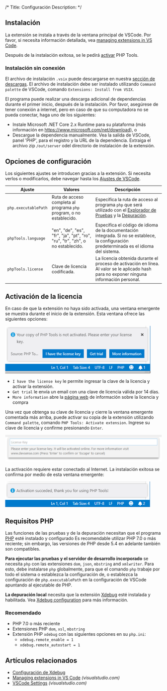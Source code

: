 /*
Title: Configuración
Description: 
*/

## Instalación

La extensión se instala a través de la ventana principal de VSCode. Por favor, si necesita información detallada, vea [managing extensions in VS Code](https://code.visualstudio.com/docs/editor/extension-gallery).

Después de la instalación exitosa, se le pedirá [activar](#license-activation) PHP Tools.

### Instalación sin conexión

El archivo de instalación `.vsix` puede descargarse en nuestra [sección de descargas](https://www.devsense.com/download#vscode). El archivo de instalación debe ser instalado utilizando `Command palette` de VSCode, comando `Extensions: Install from VSIX`.

El programa puede realizar una descarga adicional de dependencias durante el primer inicio, después de la instalación. Por favor, asegúrese de tener conexión a internet, pero en caso de que su computadora no se pueda conectar, haga uno de los siguientes:

- Instale Microsoft .NET Core 2.x Runtime para su plataforma (más información en https://www.microsoft.com/net/download), o
- Descargue la dependencia manualmente. Vea la salida de VSCode, panel 'PHP', para el registro y la URL de la dependencia. Extraiga el archivo zip `/out/server` odel directorio de instalación de la extensión.

## Opciones de configuración

Los siguientes ajustes se introducen gracias a la extensión. Si necesita verlos o modificarlos, debe navegar hasta los [Ajustes de VSCode](https://code.visualstudio.com/docs/getstarted/settings).

Ajuste | Valores | Descripción
---     | ---    | ---
`php.executablePath` | Ruta de acceso completa al programa `php` program, o no establecido. | Especifica la ruta de acceso al programa `php` que será utilizado con el [Explorador de Pruebas](test-explorer) y la [Depuración](debug).
`phpTools.language` | "en", "de", "es", "fr", "ja", "pt", "ro", "ru", "tr", "zh", o no establecido. | Especifica el código de idioma de la documentación integrada. Si no se establece, la configuración predeterminada es el idioma del sistema.
`phpTools.license` | Clave de licencia codificada. | La licencia obtenida durante el proceso de activación en línea. Al valor se le aplicado hash para no exponer ninguna información personal. 

## Activación de la licencia

En caso de que la extensión no haya sido activada, una ventana emergente se muestra durante el inicio de la extensión. Esta ventana ofrece las siguientes opciones: 

![Activate PHP Tools](imgs/activate-phptools-vscode.png)

- `I have the license key` le permite ingresar la clave de la licencia y activar la extensión.
- `Get trial` le envía un email con una clave de licencia válida por 14 días.
- `More information` abre la [página web](https://www.devsense.com/purchase) de información sobre la licencia y compra

Una vez que obtenga su clave de licencia y cierre la ventana emergente comentada más arriba, puede activar su copia de la extensión utilizando `Command palette`, comando `PHP Tools: Activate extension`. Ingrese su clave de licencia y confirme presionando `Enter`.

![Enter License Key](imgs/enter-license-key.png)

La activación requiere estar conectado al Internet. La instalación exitosa se confirma por medio de esta ventana emergente:

![Enter License Key](imgs/activation-succeeded-vscode.png)

## Requisitos PHP 

Las funciones de las pruebas y de la depuración necesitan que el programa [PHP](https://secure.php.net/) esté instalado y configurado Es recomendable utilizar PHP 7.0 o más reciente; sin embargo, las versiones de PHP desde 5.4 en adelante también son compatibles.

**Para ejecutar las pruebas y el servidor de desarrollo incorporado** se necesita `php` con las extensiones  `dom`, `json`, `mbstring` and `xmlwriter`. Para esto, debe instalarse `php` globalmente, para que el comando `php` trabaje por todo el sistema o establezca la configuración de, o establezca la configuración de `php.executablePath` en la configuración de VSCode apuntando al ejecutable de PHP.

**La depuración local** necesita que la extensión [Xdebug](https://xdebug.org/) esté instalada y habilitada. Vea [Xdebug configuration](debug/xdebug) para más información.

### Recomendado

- PHP 7.0 o más reciente
- Extensiones PHP `dom`, `xsl`, `mbstring`
- Extensión PHP `xdebug` con las siguientes opciones en su `php.ini`:
  - `xdebug.remote_enable = 1`
  - `xdebug.remote_autostart = 1`

## Artículos relacionados

- [Configuración de Xdebug](debug/xdebug)
- [Managing extensions in VS Code](https://code.visualstudio.com/docs/editor/extension-gallery) *(visualstudio.com)*
- [VSCode Settings](https://code.visualstudio.com/docs/getstarted/settings) *(visualstudio.com)*
